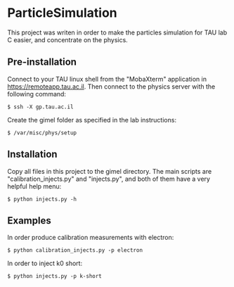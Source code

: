 # ParticleSimulation
This project was writen in order to make the particles simulation
for TAU lab C easier, and concentrate on the physics.

## Pre-installation
Connect to your TAU linux shell from the "MobaXterm" application
in https://remoteapp.tau.ac.il.
Then connect to the physics server with the following command:
```
$ ssh -X gp.tau.ac.il
```
Create the gimel folder as specified in the lab instructions:
```
$ /var/misc/phys/setup
```

## Installation
Copy all files in this project to the gimel directory.
The main scripts are "calibration_injects.py" and "injects.py",
and both of them have a very helpful help menu:
```
$ python injects.py -h
```

## Examples
In order produce calibration measurements with electron:
```
$ python calibration_injects.py -p electron
```

In order to inject k0 short:
```
$ python injects.py -p k-short
```